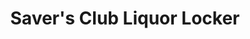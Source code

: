 ---
title: "Saver's Club Liquor Locker"
url: /bloomfield/savers-club-liquor-locker/
shop: Spirituosen
---